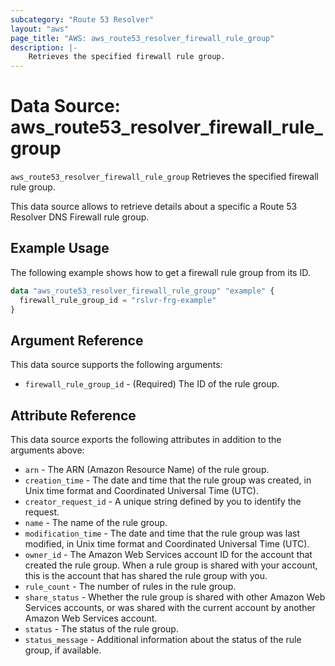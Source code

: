 ```yaml
---
subcategory: "Route 53 Resolver"
layout: "aws"
page_title: "AWS: aws_route53_resolver_firewall_rule_group"
description: |-
    Retrieves the specified firewall rule group.
---
```


# Data Source: aws_route53_resolver_firewall_rule_group

`aws_route53_resolver_firewall_rule_group` Retrieves the specified firewall rule group.

This data source allows to retrieve details about a specific a Route 53 Resolver DNS Firewall rule group.

## Example Usage

The following example shows how to get a firewall rule group from its ID.

```terraform
data "aws_route53_resolver_firewall_rule_group" "example" {
  firewall_rule_group_id = "rslvr-frg-example"
}
```

## Argument Reference

This data source supports the following arguments:

* `firewall_rule_group_id` - (Required) The ID of the rule group.

## Attribute Reference

This data source exports the following attributes in addition to the arguments above:

* `arn` - The ARN (Amazon Resource Name) of the rule group.
* `creation_time` - The date and time that the rule group was created, in Unix time format and Coordinated Universal Time (UTC).
* `creator_request_id` - A unique string defined by you to identify the request.
* `name` - The name of the rule group.
* `modification_time` - The date and time that the rule group was last modified, in Unix time format and Coordinated Universal Time (UTC).
* `owner_id` - The Amazon Web Services account ID for the account that created the rule group. When a rule group is shared with your account, this is the account that has shared the rule group with you.
* `rule_count` - The number of rules in the rule group.
* `share_status` - Whether the rule group is shared with other Amazon Web Services accounts, or was shared with the current account by another Amazon Web Services account.
* `status` - The status of the rule group.
* `status_message` - Additional information about the status of the rule group, if available.
